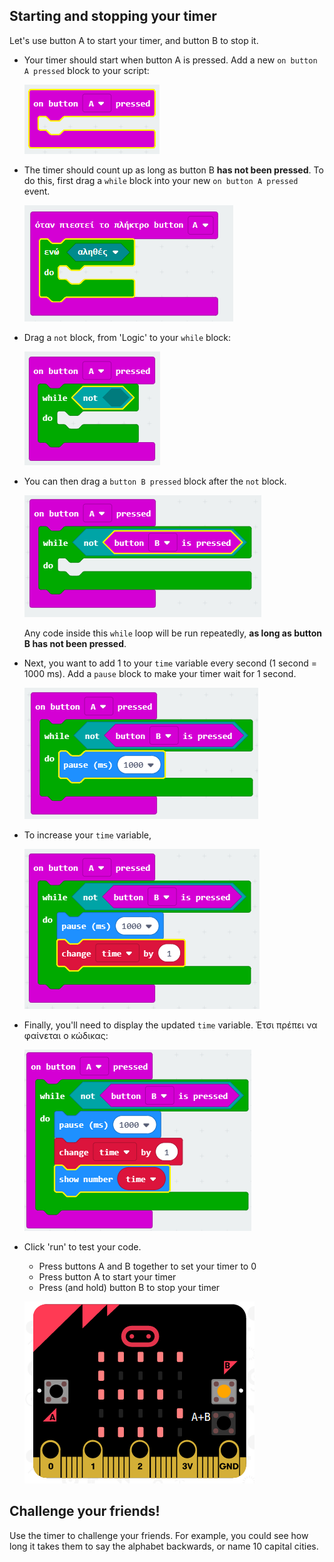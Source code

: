 ## Starting and stopping your timer

Let's use button A to start your timer, and button B to stop it.

+ Your timer should start when button A is pressed. Add a new `on button A pressed` block to your script:
    
    ![screenshot](images/clock-a-pressed.png)

+ The timer should count up as long as button B **has not been pressed**. To do this, first drag a `while` block into your new `on button A pressed` event.
    
    ![screenshot](images/clock-while.png)

+ Drag a `not` block, from 'Logic' to your `while` block:
    
    ![screenshot](images/clock-not.png)

+ You can then drag a `button B pressed` block after the `not` block.
    
    ![screenshot](images/clock-b-pressed.png)
    
    Any code inside this `while` loop will be run repeatedly, **as long as button B has not been pressed**.

+ Next, you want to add 1 to your `time` variable every second (1 second = 1000 ms). Add a `pause` block to make your timer wait for 1 second.
    
    ![screenshot](images/clock-pause.png)

+ To increase your `time` variable,
    
    ![screenshot](images/clock-change-time.png)

+ Finally, you'll need to display the updated `time` variable. Έτσι πρέπει να φαίνεται ο κώδικας:
    
    ![screenshot](images/clock-update.png)

+ Click 'run' to test your code.
    
    + Press buttons A and B together to set your timer to 0
    + Press button A to start your timer
    + Press (and hold) button B to stop your timer
    
    ![screenshot](images/clock-test.png)

## Challenge your friends!

Use the timer to challenge your friends. For example, you could see how long it takes them to say the alphabet backwards, or name 10 capital cities.